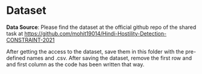 # Dataset

**Data Source**: Please find the dataset at the official github repo of the shared task at https://github.com/mohit19014/Hindi-Hostility-Detection-CONSTRAINT-2021

After getting the access to the dataset, save them in this folder with the pre-defined names and .csv. After saving the dataset, remove the first row and and first column as the code has been written that way.
